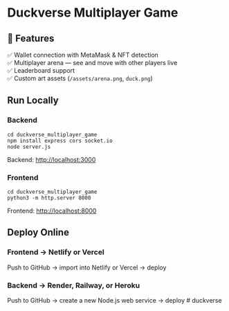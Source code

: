 
# Duckverse Multiplayer Game

## 🚀 Features
✅ Wallet connection with MetaMask & NFT detection  
✅ Multiplayer arena — see and move with other players live  
✅ Leaderboard support  
✅ Custom art assets (`/assets/arena.png`, `duck.png`)

## Run Locally

### Backend
```
cd duckverse_multiplayer_game
npm install express cors socket.io
node server.js
```
Backend: [http://localhost:3000](http://localhost:3000)

### Frontend
```
cd duckverse_multiplayer_game
python3 -m http.server 8000
```
Frontend: [http://localhost:8000](http://localhost:8000)

## Deploy Online

### Frontend → Netlify or Vercel
Push to GitHub → import into Netlify or Vercel → deploy

### Backend → Render, Railway, or Heroku
Push to GitHub → create a new Node.js web service → deploy
#   d u c k v e r s e  
 